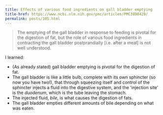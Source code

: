 ```yaml
---
title: Effects of various food ingredients on gall bladder emptying
title-href: https://www.ncbi.nlm.nih.gov/pmc/articles/PMC3898429/
permalink: posts/105.html
---
```


> The emptying of the gall bladder in response to feeding is pivotal for the digestion of fat, but the role of various food ingredients in contracting the gall bladder postprandially [i.e. after a meal] is not well understood.

I learned:

* (As already stated) gall bladder emptying is pivotal for the digestion of fat.
* The gall bladder is like a little bulb, complete with its own sphincter (so now you have two!), that through squeezing itself and control of the sphincter injects a fluid into the digestive system, and the 'injection site' is the _duodenum_, which is the tube leaving the stomach.
* The injected fluid, _bile_, is what causes the digestion of fats.
* The gall bladder empties different amounts of bile depending on what was eaten.